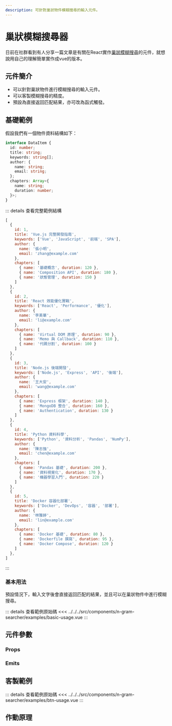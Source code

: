```yaml
---
description: 可針對巢狀物件模糊搜尋的輸入元件。
---
```


<script setup>
import BasicUsage from '../../../src/components/n-gram-searcher/examples/basic-usage.vue'
import BtnUsage from '../../../src/components/n-gram-searcher/examples/btn-usage.vue'
</script>

# 巢狀模糊搜尋器 <Badge type="info" text="input" />

日前在社群看到有人分享一篇文章是有關在React實作[巢狀模糊搜尋](https://www.freecodecamp.org/news/how-to-build-a-reusable-usesearch-hook-in-react/)的元件，就想說用自己的理解簡單實作成vue的版本。

## 元件簡介
- 可以針對巢狀物件進行模糊搜尋的輸入元件。
- 可以客製模糊搜尋的精度。
- 預設為直接返回匹配結果，亦可改為函式觸發。

## 基礎範例

假設我們有一個物件資料結構如下：
```typescript
interface DataItem {
  id: number;
  title: string;
  keywords: string[];
  author: {
    name: string;
    email: string;
  };
  chapters: Array<{
    name: string;
    duration: number;
  }>;
}
```
::: details 查看完整範例結構
```javascript
[
  {
    id: 1,
    title: 'Vue.js 完整開發指南',
    keywords: ['Vue', 'JavaScript', '前端', 'SPA'],
    author: {
      name: '張小明',
      email: 'zhang@example.com'
    },
    chapters: [
      { name: '基礎概念', duration: 120 },
      { name: 'Composition API', duration: 180 },
      { name: '狀態管理', duration: 150 }
    ]
  },
  {
    id: 2,
    title: 'React 效能優化實戰',
    keywords: ['React', 'Performance', '優化'],
    author: {
      name: '李美華',
      email: 'li@example.com'
    },
    chapters: [
      { name: 'Virtual DOM 原理', duration: 90 },
      { name: 'Memo 與 Callback', duration: 110 },
      { name: '代碼分割', duration: 100 }
    ]
  },
  {
    id: 3,
    title: 'Node.js 後端開發',
    keywords: ['Node.js', 'Express', 'API', '後端'],
    author: {
      name: '王大安',
      email: 'wang@example.com'
    },
    chapters: [
      { name: 'Express 框架', duration: 140 },
      { name: 'MongoDB 整合', duration: 160 },
      { name: 'Authentication', duration: 130 }
    ]
  },
  {
    id: 4,
    title: 'Python 資料科學',
    keywords: ['Python', '資料分析', 'Pandas', 'NumPy'],
    author: {
      name: '陳志強',
      email: 'chen@example.com'
    },
    chapters: [
      { name: 'Pandas 基礎', duration: 200 },
      { name: '資料視覺化', duration: 170 },
      { name: '機器學習入門', duration: 220 }
    ]
  },
  {
    id: 5,
    title: 'Docker 容器化部署',
    keywords: ['Docker', 'DevOps', '容器', '部署'],
    author: {
      name: '林雅婷',
      email: 'lin@example.com'
    },
    chapters: [
      { name: 'Docker 基礎', duration: 80 },
      { name: 'Dockerfile 撰寫', duration: 95 },
      { name: 'Docker Compose', duration: 120 }
    ]
  },
]
```
:::

### 基本用法

預設情況下，輸入文字後會直接返回匹配的結果，並且可以在巢狀物件中進行模糊搜尋。

<BasicUsage title="basic-usage"/>

::: details 查看範例原始碼
<<< ../../../src/components/n-gram-searcher/examples/basic-usage.vue
:::

## 元件參數

### Props

### Emits

## 客製範例

<BtnUsage title="btn-usage"/>

::: details 查看範例原始碼
<<< ../../../src/components/n-gram-searcher/examples/btn-usage.vue
:::

## 作動原理